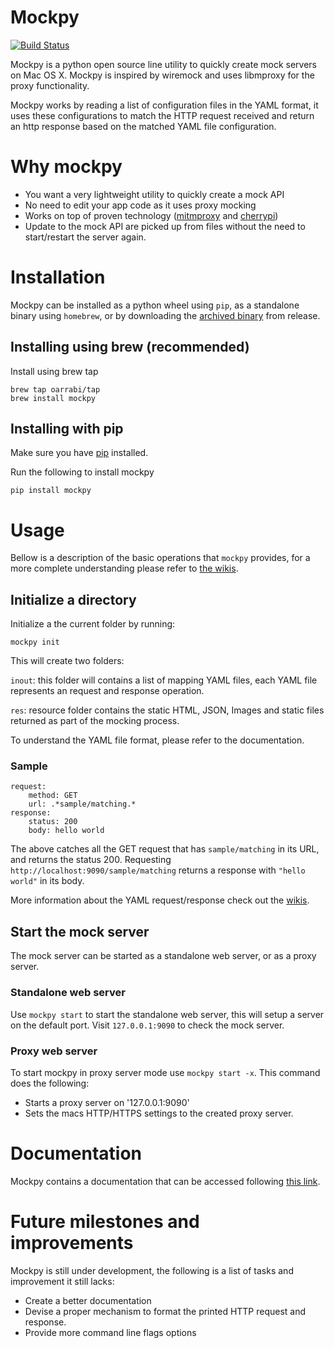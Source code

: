 # Mockpy

[![Build Status](https://travis-ci.org/oarrabi/mockpy.svg?branch=master)](https://travis-ci.org/oarrabi/mockpy)

Mockpy is a python open source line utility to quickly create mock servers on Mac OS X.
Mockpy is inspired by wiremock and uses libmproxy for the proxy functionality.

Mockpy works by reading a list of configuration files in the YAML format, it uses these configurations to match the HTTP request received and return an http response based on the matched YAML file configuration.

# Why mockpy
- You want a very lightweight utility to quickly create a mock API
- No need to edit your app code as it uses proxy mocking
- Works on top of proven technology ([mitmproxy](https://mitmproxy.org/) and [cherrypi](http://www.cherrypy.org/))
- Update to the mock API are picked up from files without the need to start/restart the server again.

# Installation

Mockpy can be installed as a python wheel using `pip`, as a standalone binary using `homebrew`, or by downloading the [archived binary](https://github.com/oarrabi/mockpy/releases) from release.

## Installing using brew (recommended)
Install using brew tap

    brew tap oarrabi/tap
    brew install mockpy

## Installing with pip

Make sure you have [pip](https://pip.pypa.io/en/latest/installing.html) installed.

Run the following to install mockpy

    pip install mockpy

# Usage

Bellow is a description of the basic operations that `mockpy` provides, for a more complete understanding please refer to [the wikis](https://github.com/oarrabi/mockpy/wiki).

## Initialize a directory
Initialize a the current folder by running:

    mockpy init
This will create two folders:    

`inout`: this folder will contains a list of mapping YAML files, each YAML file represents an request and response operation.

`res`: resource folder contains the static HTML, JSON, Images and static files returned as part of the mocking process.

To understand the YAML file format, please refer to the documentation.

### Sample 

    request:
        method: GET
        url: .*sample/matching.*
    response:
        status: 200
        body: hello world

The above catches all the GET request that has `sample/matching` in its URL, and returns the status 200. 
Requesting `http://localhost:9090/sample/matching` returns a response with `"hello world"` in its body.

More information about the YAML request/response check out the [wikis](https://github.com/oarrabi/mockpy/wiki/YAML-request-response--file-format).

## Start the mock server
The mock server can be started as a standalone web server, or as a proxy server.

### Standalone web server
Use `mockpy start` to start the standalone web server, this will setup a server on the default port. Visit `127.0.0.1:9090` to check the mock server.

### Proxy web server
To start mockpy in proxy server mode use `mockpy start -x`. This command does the following:
- Starts a proxy server on '127.0.0.1:9090'
- Sets the macs HTTP/HTTPS settings to the created proxy server.

# Documentation
Mockpy contains a documentation that can be accessed following [this link](https://github.com/oarrabi/mockpy/wiki).

# Future milestones and improvements
Mockpy is still under development, the following is a list of tasks and improvement it still lacks:

- Create a better documentation
- Devise a proper mechanism to format the printed HTTP request and response.
- Provide more command line flags options
